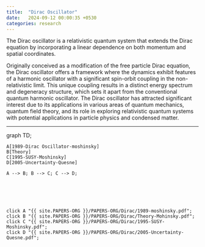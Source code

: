 ```yaml
---
title:  "Dirac Oscillator"
date:   2024-09-12 00:00:35 +0530
categories: research
---
```


The Dirac oscillator is a relativistic quantum system that extends the Dirac equation by incorporating a linear dependence on both momentum and spatial coordinates. 

Originally conceived as a modification of the free particle Dirac equation, the Dirac oscillator offers a framework where the dynamics exhibit features of a harmonic oscillator with a significant spin-orbit coupling in the non-relativistic limit. This unique coupling results in a distinct energy spectrum and degeneracy structure, which sets it apart from the conventional quantum harmonic oscillator. The Dirac oscillator has attracted significant interest due to its applications in various areas of quantum mechanics, quantum field theory, and its role in exploring relativistic quantum systems with potential applications in particle physics and condensed matter.

---
<div class="mermaid">
graph TD;

    A[1989-Dirac Oscillator-moshinsky]
    B[Theory]
    C[1995-SUSY-Moshinsky]
    D[2005-Uncertainty-Quesne]

    A --> B; B --> C; C --> D;
    





    click A "{{ site.PAPERS-ORG }}/PAPERS-ORG/Dirac/1989-moshinsky.pdf";
    click B "{{ site.PAPERS-ORG }}/PAPERS-ORG/Dirac/Theory-Mohinsky.pdf";
    click C "{{ site.PAPERS-ORG }}/PAPERS-ORG/Dirac/1995-SUSY-Moshinsky.pdf";
    click D "{{ site.PAPERS-ORG }}/PAPERS-ORG/Dirac/2005-Uncertainty-Quesne.pdf";



</div>

    
    

